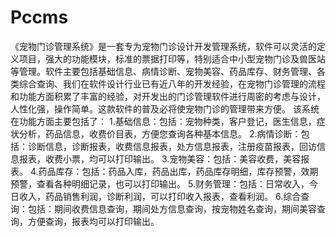 # Pccms
 《宠物门诊管理系统》是一套专为宠物门诊设计开发管理系统，软件可以灵活的定义项目，强大的功能模块，标准的票据打印等，特别适合中小型宠物门诊及兽医站等管理。软件主要包括基础信息、病情诊断、宠物美容、药品库存、财务管理、各类综合查询、我们在软件设计行业已有近八年的开发经验，在宠物门诊管理的流程和功能方面积累了丰富的经验，对开发出的门诊管理软件进行周密的考虑与设计，人性化强，操作简单。这款软件的普及必将使宠物门诊的管理带来方便。  该系统在功能方面主要包括了： 1.基础信息：包括：宠物种类，客户登记，医生信息，症状分析，药品信息，收费价目表，方便您查询各种基本信息。 2.病情诊断：包括：诊断信息，诊断报表，收费信息报表，处方信息报表，注册疫苗报表，回访信息报表，收费小票，均可以打印输出。 3.宠物美容：包括：美容收费，美容报表。 4.药品库存：包括：药品入库，药品出库，药品库存明细，库存预警，效期预警，查看各种明细记录，也可以打印输出。 5.财务管理：包括：日常收入，今日收入，药品销售利润，诊断利润，可以打印收入报表，查看利润。 6.综合查询：包括：期间收费信息查询，期间处方信息查询，按宠物姓名查询，期间美容查询，方便查询，报表均可以打印输出。
